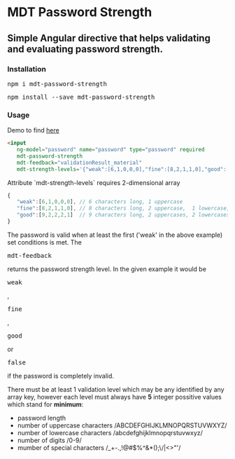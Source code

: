<h1>MDT Password Strength</h1>
<h2>Simple Angular directive that helps validating and evaluating password strength.</h2>


<h3>Installation</h3>

<p><pre>npm i mdt-password-strength</pre></p>

<p><pre>npm install --save mdt-password-strength</pre></p>

<h3>Usage</h3>
Demo to find <a href="/demo/index.html">here</a>

```html
<input 
   ng-model="password" name="password" type="password" required
   mdt-password-strength
   mdt-feedback="validationResult_material"
   mdt-strength-levels='{"weak":[6,1,0,0,0],"fine":[8,2,1,1,0],"good":[9,2,2,2,1]}'/>
```

<p>Attribute `mdt-strength-levels` requires 2-dimensional array</p>

```javascript
{
   "weak":[6,1,0,0,0], // 6 characters long, 1 uppercase
   "fine":[8,2,1,1,0], // 8 characters long, 2 uppercase,  1 lowercase,  1 digit
   "good":[9,2,2,2,1]  // 9 characters long, 2 uppercases, 2 lowercases, 2 digits, 1 special character
}
```

<p>
The password is valid when at least the first ('weak' in the above example) set conditions is met.
The <pre>mdt-feedback</pre> returns the password strength level. In the given example it 
would be <pre>weak</pre>, <pre>fine</pre>, <pre>good</pre> or <pre>false</pre> if the password is completely invalid.
</p><p>
There must be at least 1 validation level which may be any identified by any array key, 
however each level must always have <b>5</b> integer possitive values which stand for <b>minimum</b>:
<ul>
<li>password length</li>
<li>number of uppercase characters /ABCDEFGHIJKLMNOPQRSTUVWXYZ/</li>
<li>number of lowercase characters /abcdefghijklmnopqrstuvwxyz/</li>
<li>number of digits /0-9/ </li>
<li>mumber of special characters /_+-.,!@#$%^&*();\/|<>"'/</li>
</p>



                        
                        
                        
                        
